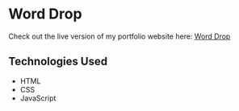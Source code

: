 # Word Drop

Check out the live version of my portfolio website here: [Word Drop](https://js-animation-wheat.vercel.app/)

## Technologies Used
- HTML
- CSS
- JavaScript